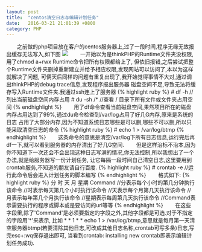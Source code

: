 ```yaml
---
layout: post
title:  "centos清空日志与编辑计划任务"
date:   2016-03-21 21:01:39 +0800
category: PHP
---
```

<p>
　　之前做的php项目放在客户的centos服务器上,过了一段时间,程序无缘无故报出缓存无法写入,如下图
<img src="/eric/images/runtime.png" />
　　一开始以为是thinkPHP的Runtime文件夹没权限,用了chmod a+rwx Runtime命令把所有权限都给上了,
但依旧报错,之后尝试把整个Runtime文件夹删掉重新建立并给予相应权限,发现网站可以访问了,本以为这样就解决了问题,
可俩天后同样的问题有重复出现了,我开始觉得事情不大对,通过调出thinkPHP的debug trace信息,发现程序报出服务器
磁盘空间不足,导致无法将缓存写入Runtime文件夹.我通过ssh连上了服务器
{% highlight ruby %}
# df -h  //列出当前磁盘空间内存占用
# du -sh /*  //查看 / 目录下所有文件或文件夹占用空间
{% endhighlight %}
　　用了df命令查看当前磁盘空间,果然项目所在的磁盘内存占用达到了99%,通过du命令检查到/var/log占用了好几G内存,原来是系统的日志
占用了大部分内存,因为不知道系统日志哪些是可以删,哪些不可以删,所以只能采取清空日志的命令
{% highlight ruby %}
# echo 1 > /var/log/btmp
{% endhighlight %}
　　这条命令的意思是清空/var/log下所有日志信息,运行完后再df一下,就可以看到服务器的内存清出了好几G空间.
　　但是这样治标不治本,因为你不知道下一次还会不会出现这种日志写满的情况,你无法控制,所以我想出了一个办法,就是给服务器写一份计划任务,
让它每隔一段时间自己清空日志,这里要用到crontab服务,不知道的朋友请自行百度.
{% highlight ruby %}
# crontab -e  //运行此命令后会进入计划任务的脚本编写
{% endhighlight %}
　　格式如下:
{% highlight ruby %}
分 时 天 月 星期 Command
//分表示每个小时的第几分钟执行该命令
//时表示每天第几个小时执行该命令
//天表示每个月第几天执行该命令
//月表示每年第几个月执行该命令
//星期表示每周第几天执行该命令
//Command表示需要执行的程序或脚本或是要访问的url等等
{% endhighlight %}
　　在这些字段里,除了'Command'是必须要指定的字段之外,其他字段都是可选.对于不指定的字段用'*'来表示,
比如 * * 1 * * echo 1 > /var/log/btmp,意思就是每月第一天清空服务器btmp(若要清除其他日志,可改成其他日志名称,crontab可写多条)日志,写完esc+:wq保存退出即可,
当看到crontab: installing new crontab即表示编辑计划任务成功.
</p>